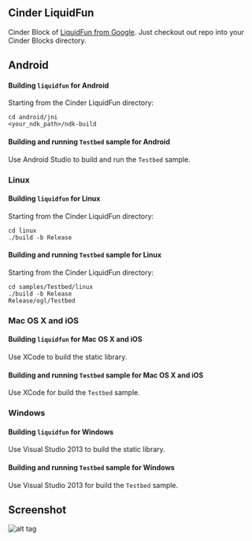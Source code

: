 ## Cinder LiquidFun

Cinder Block of [LiquidFun from Google](https://github.com/google/liquidfun). 
Just checkout out repo into your Cinder Blocks directory.

## Android

#### Building ``liquidfun`` for Android
Starting from the Cinder LiquidFun directory:
```
cd android/jni
<your_ndk_path>/ndk-build
```

#### Building and running ``Testbed`` sample for Android
Use Android Studio to build and run the ``Testbed`` sample.

### Linux

#### Building ``liquidfun`` for Linux
Starting from the Cinder LiquidFun directory:
```
cd linux
./build -b Release
```

#### Building and running ``Testbed`` sample for Linux
Starting from the Cinder LiquidFun directory:
```
cd samples/Testbed/linux
./build -b Release
Release/ogl/Testbed
```

### Mac OS X and iOS

#### Building ``liquidfun`` for Mac OS X and iOS
Use XCode to build the static library.

#### Building and running ``Testbed`` sample for Mac OS X and iOS
Use XCode for build the ``Testbed`` sample.   
  
### Windows

#### Building ``liquidfun`` for Windows
Use Visual Studio 2013 to build the static library.

#### Building and running ``Testbed`` sample for Windows
Use Visual Studio 2013 for build the ``Testbed`` sample. 

  
## Screenshot
![alt tag](https://raw.githubusercontent.com/chaoticbob/CinderLiquidFun/master/screenshots/linux/Sandbox.png)
